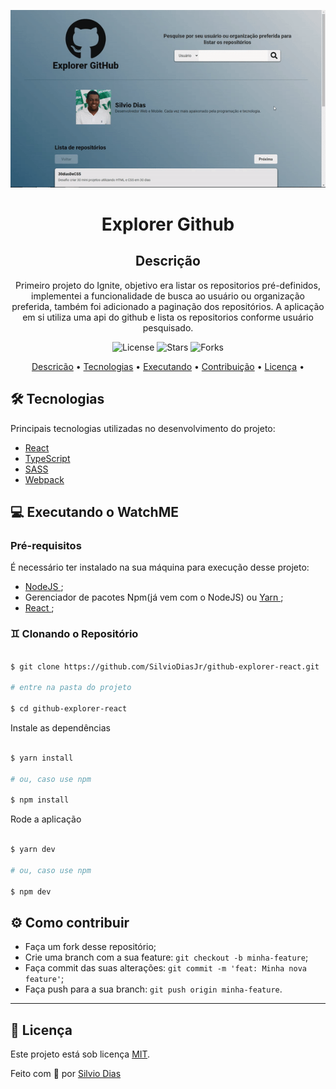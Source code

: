 <p align="center">
  <img alt="Explorer Github" title="Explorer Github" src="./explorer-github.gif" width="600px">
</p>

<h1 align="center">Explorer Github</h1>

<h2 align="center">Descrição</h2><a name="descricao"></a>

<p align="center">
  Primeiro projeto do Ignite, objetivo era listar os repositorios pré-definidos, implementei a funcionalidade de busca ao usuário ou organização preferida, 
  também foi adicionado a paginação dos repositórios.
  A aplicação em si utiliza uma api do github e lista os repositorios conforme usuário pesquisado.
</p>


<p align="center">
 <img src="https://img.shields.io/github/license/SilvioDiasJr/github-explorer-react" alt="License" >
<img src="https://img.shields.io/github/stars/SilvioDiasJr/github-explorer-react" alt="Stars"> 
<img src="https://img.shields.io/github/stars/SilvioDiasJr/github-explorer-react" alt="Forks">
</p>

<p align="center">
 <a href="#descricao">Descricão</a> •
 <a href="#tecnologias">Tecnologias</a> •
 <a href="#executando">Executando</a> • 
 <a href="#contribuicao">Contribuição</a> • 
 <a href="#licenca">Licença</a> • 
</p>

## 🛠️ Tecnologias<a name="tecnologias"></a>

Principais tecnologias utilizadas no desenvolvimento do projeto:

- [React](https://reactjs.org)
- [TypeScript](https://www.typescriptlang.org/)
- [SASS](https://sass-lang.com/)
- [Webpack](https://webpack.js.org/)


## 💻 Executando o WatchME<a name="executando"></a>

### Pré-requisitos

É necessário ter instalado na sua máquina para execução desse projeto:
- <a href="https://nodejs.org/en/"> NodeJS </a>;
- Gerenciador de pacotes Npm(já vem com o NodeJS) ou <a href="https://yarnpkg.com/getting-started/install"> Yarn </a>;
- <a href="https://pt-br.reactjs.org/"> React </a>;


### ♊ Clonando o Repositório<a name="descricao"></a>

```bash

$ git clone https://github.com/SilvioDiasJr/github-explorer-react.git

# entre na pasta do projeto

$ cd github-explorer-react

```

Instale as dependências

```bash

$ yarn install

# ou, caso use npm

$ npm install

```

Rode a aplicação

```bash

$ yarn dev

# ou, caso use npm

$ npm dev

```

## ⚙️ Como contribuir<a name="contribuicao"></a>

- Faça um fork desse repositório;
- Crie uma branch com a sua feature: `git checkout -b minha-feature`;
- Faça commit das suas alterações: `git commit -m 'feat: Minha nova feature'`;
- Faça push para a sua branch: `git push origin minha-feature`.

---

## 📝 Licença<a name="licenca"></a>

Este projeto está sob licença [MIT](./LICENSE).

<p>Feito com 💙 por <a href="https://www.linkedin.com/in/silviodiasjr/">Silvio Dias</a></p>
